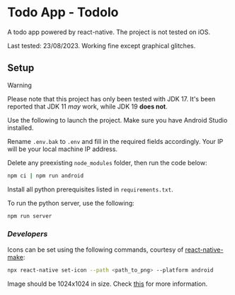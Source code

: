 # Todo App - Todolo

A todo app powered by react-native. The project is not tested on iOS.

Last tested: 23/08/2023. Working fine except graphical glitches.

## Setup

> [!WARNING]
> Please note that this project has only been tested with JDK 17. It's been reported that JDK 11 _may_ work, while JDK 19 **does not**.

Use the following to launch the project. Make sure you have Android Studio installed.

Rename `.env.bak` to `.env` and fill in the required fields accordingly. Your IP will be your local machine IP address.

Delete any preexisting `node_modules` folder, then run the code below:

```bash
npm ci | npm run android
```

Install all python prerequisites listed in `requirements.txt`.

To run the python server, use the following:

```bash
npm run server
```

### _Developers_

Icons can be set using the following commands, courtesy of [react-native-make](https://github.com/bamlab/react-native-make):

```bash
npx react-native set-icon --path <path_to_png> --platform android
```

Image should be 1024x1024 in size. Check [this](https://stackoverflow.com/a/40534324) for more information.
